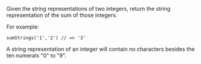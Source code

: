 Given the string representations of two integers, return the string representation of the sum of those integers.

For example:

`sumStrings('1','2') // => '3'`

A string representation of an integer will contain no characters besides the ten numerals "0" to "9".
